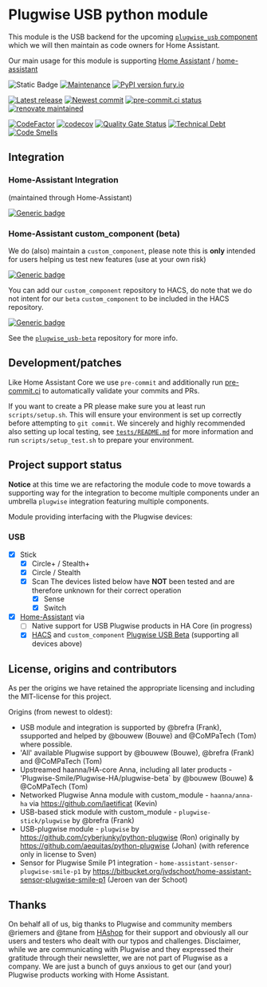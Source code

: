 # Plugwise USB python module

This module is the USB backend for the upcoming [`plugwise_usb` component](https://github.com/home-assistant/core/tree/dev/homeassistant/components/plugwise_usb) which we will then maintain as code owners for Home Assistant.

Our main usage for this module is supporting [Home Assistant](https://www.home-assistant.io) / [home-assistant](http://github.com/home-assistant/core/)

![Static Badge](https://img.shields.io/badge/Plugwise_Discord-Join_now-purple?style=social&logo=discord&link=https%3A%2F%2Fdiscord.gg%2FmFVhF8Ar6A)
[![Maintenance](https://img.shields.io/badge/Maintained%3F-yes-green.svg)](https://github.com/plugwise)
[![PyPI version fury.io](https://badge.fury.io/py/plugwise_usb.svg)](https://pypi.python.org/pypi/plugwise_usb/)

[![Latest release](https://github.com/plugwise/python-plugwise-usb/workflows/Latest%20release/badge.svg)](https://github.com/plugwise/python-plugwise-usb/actions)
[![Newest commit](https://github.com/plugwise/python-plugwise-usb/workflows/Latest%20commit/badge.svg)](https://github.com/plugwise/python-plugwise-usb/actions)
[![pre-commit.ci status](https://results.pre-commit.ci/badge/github/plugwise/python-plugwise-usb/main.svg)](https://results.pre-commit.ci/latest/github/plugwise/python-plugwise-usb/main)
[![renovate maintained](https://img.shields.io/badge/maintained%20with-renovate-blue?logo=renovatebot)](https://github.com/plugwise/python-plugwise-usb/issues/2)

[![CodeFactor](https://www.codefactor.io/repository/github/plugwise/python-plugwise-usb/badge)](https://www.codefactor.io/repository/github/plugwise/python-plugwise-usb)
[![codecov](https://codecov.io/gh/plugwise/python-plugwise-usb/branch/main/graph/badge.svg)](https://codecov.io/gh/plugwise/python-plugwise-usb)
[![Quality Gate Status](https://sonarcloud.io/api/project_badges/measure?project=plugwise_python-plugwise-usb&metric=alert_status)](https://sonarcloud.io/summary/new_code?id=plugwise_python-plugwise-usb)
[![Technical Debt](https://sonarcloud.io/api/project_badges/measure?project=plugwise_python-plugwise-usb&metric=sqale_index)](https://sonarcloud.io/summary/new_code?id=plugwise_python-plugwise-usb)
[![Code Smells](https://sonarcloud.io/api/project_badges/measure?project=plugwise_python-plugwise-usb&metric=code_smells)](https://sonarcloud.io/summary/new_code?id=plugwise_python-plugwise-usb)

## Integration

### Home-Assistant Integration

(maintained through Home-Assistant)

[![Generic badge](https://img.shields.io/badge/HA%20core-no-red.svg)](https://github.com/home-assistant/core/tree/dev/homeassistant/components/plugwise_usb)

### Home-Assistant custom_component (beta)

We do (also) maintain a `custom_component`, please note this is **only** intended for users helping us test new features (use at your own risk)

[![Generic badge](https://img.shields.io/github/v/release/plugwise/plugwise_usb-beta)](https://github.com/plugwise/plugwise_usb-beta)

You can add our `custom_component` repository to HACS, do note that we do not intent for our `beta` `custom_component` to be included in the HACS repository.

[![Generic badge](https://img.shields.io/badge/HACS-add%20our%20repo-yellow.svg)](https://github.com/plugwise/plugwise_usb-beta)

See the [`plugwise_usb-beta`](https://github.com/plugwise/plugwise_usb-beta) repository for more info.

## Development/patches

Like Home Assistant Core we use `pre-commit` and additionally run [pre-commit.ci](http://pre-commit.ci) to automatically validate your commits and PRs.

If you want to create a PR please make sure you at least run `scripts/setup.sh`. This will ensure your environment is set up correctly before attempting to `git commit`. We sincerely and highly recommended also setting up local testing, see [`tests/README.md`](https://github.com/plugwise/python-plugwise-usb/blob/main/tests/README.md) for more information and run `scripts/setup_test.sh` to prepare your environment.

## Project support status

**Notice** at this time we are refactoring the module code to move towards a supporting way for the integration to become multiple components under an umbrella `plugwise` integration featuring multiple components.

Module providing interfacing with the Plugwise devices:

### USB

- [x] Stick
  - [x] Circle+ / Stealth+
  - [x] Circle / Stealth
  - [x] Scan
  The devices listed below have **NOT** been tested and are therefore unknown for their correct operation
    - [x] Sense
    - [x] Switch

- [x] [Home-Assistant](https://home-assistant.io) via
  - [ ] Native support for USB Plugwise products in HA Core (in progress)
  - [x] [HACS](https://hacs.xyz) and `custom_component` [Plugwise USB Beta](https://github.com/plugwise/plugwise_usb-beta/) (supporting all devices above)
  
## License, origins and contributors

As per the origins we have retained the appropriate licensing and including the MIT-license for this project.

Origins (from newest to oldest):

- USB module and integration is supported by @brefra (Frank), ssupported and helped by @bouwew (Bouwe) and @CoMPaTech (Tom) where possible.
- 'All' available Plugwise support by @bouwew (Bouwe), @brefra (Frank) and @CoMPaTech (Tom)
- Upstreamed haanna/HA-core Anna, including all later products - 'Plugwise-Smile/Plugwise-HA/plugwise-beta` by @bouwew (Bouwe) & @CoMPaTech (Tom)
- Networked Plugwise Anna module with custom_module - `haanna/anna-ha` via <https://github.com/laetificat> (Kevin)
- USB-based stick module with custom_module - `plugwise-stick/plugwise` by @brefra (Frank)
- USB-plugwise module - `plugwise` by <https://github.com/cyberjunky/python-plugwise> (Ron) originally by <https://github.com/aequitas/python-plugwise> (Johan) (with reference only in license to Sven)
- Sensor for Plugwise Smile P1 integration - `home-assistant-sensor-plugwise-smile-p1` by <https://bitbucket.org/jvdschoot/home-assistant-sensor-plugwise-smile-p1> (Jeroen van der Schoot)

## Thanks

On behalf all of us, big thanks to Plugwise and community members @riemers and @tane from [HAshop](https://hashop.nl) for their support and obviously all our users and testers who dealt with our typos and challenges. Disclaimer, while we are communicating with Plugwise and they expressed their gratitude through their newsletter, we are not part of Plugwise as a company. We are just a bunch of guys anxious to get our (and your) Plugwise products working with Home Assistant.
